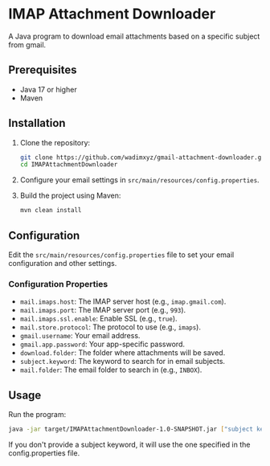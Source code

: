 # IMAP Attachment Downloader

A Java program to download email attachments based on a specific subject from gmail.

## Prerequisites

- Java 17 or higher
- Maven

## Installation

1. Clone the repository:
   ```bash
   git clone https://github.com/wadimxyz/gmail-attachment-downloader.git
   cd IMAPAttachmentDownloader
   ```

2. Configure your email settings in `src/main/resources/config.properties`.

3. Build the project using Maven:
   ```bash
   mvn clean install
   ```

## Configuration

Edit the `src/main/resources/config.properties` file to set your email configuration and other settings.

### Configuration Properties

- `mail.imaps.host`: The IMAP server host (e.g., `imap.gmail.com`).
- `mail.imaps.port`: The IMAP server port (e.g., `993`).
- `mail.imaps.ssl.enable`: Enable SSL (e.g., `true`).
- `mail.store.protocol`: The protocol to use (e.g., `imaps`).
- `gmail.username`: Your email address.
- `gmail.app.password`: Your app-specific password.
- `download.folder`: The folder where attachments will be saved.
- `subject.keyword`: The keyword to search for in email subjects.
- `mail.folder`: The email folder to search in (e.g., `INBOX`).

## Usage

Run the program:
```bash
java -jar target/IMAPAttachmentDownloader-1.0-SNAPSHOT.jar ["subject keyword"]
```

If you don't provide a subject keyword, it will use the one specified in the config.properties file.
